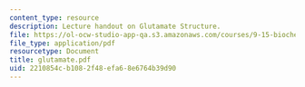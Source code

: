 ```yaml
---
content_type: resource
description: Lecture handout on Glutamate Structure.
file: https://ol-ocw-studio-app-qa.s3.amazonaws.com/courses/9-15-biochemistry-and-pharmacology-of-synaptic-transmission-fall-2007/2210854cb1082f48efa68e6764b39d90_glutamate.pdf
file_type: application/pdf
resourcetype: Document
title: glutamate.pdf
uid: 2210854c-b108-2f48-efa6-8e6764b39d90
---
```


